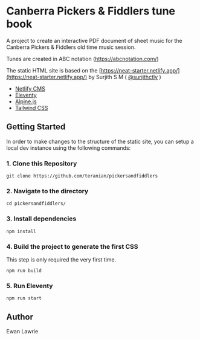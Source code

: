 # Canberra Pickers & Fiddlers tune book
A project to create an interactive PDF document of sheet music for the Canberra Pickers &amp; Fiddlers old time music session. 

Tunes are created in ABC notation (https://abcnotation.com/)

The static HTML site is based on the [https://neat-starter.netlify.app/](https://neat-starter.netlify.app/) by Surjith S M ( [@surjithctly](https://surjithctly.in/) )

- [Netlify CMS](https://www.netlifycms.org/)
- [Eleventy](https://www.11ty.dev/)
- [Alpine.js](https://github.com/alpinejs/alpine)
- [Tailwind CSS](https://tailwindcss.com/)


## Getting Started

In order to make changes to the structure of the static site, you can setup a local dev instance using the following commands:

### 1\. Clone this Repository

```
git clone https://github.com/teranian/pickersandfiddlers
```

### 2\. Navigate to the directory

```
cd pickersandfiddlers/
```

### 3\. Install dependencies

```
npm install
```

### 4\. Build the project to generate the first CSS

This step is only required the very first time.

```
npm run build
```

### 5\. Run Eleventy

```
npm run start
```

## Author

Ewan Lawrie